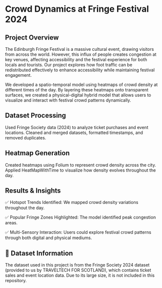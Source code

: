 # Crowd Dynamics at Fringe Festival 2024

## Project Overview

The Edinburgh Fringe Festival is a massive cultural event, drawing visitors from across the world. However, this influx of people creates congestion at key venues, affecting accessibility and the festival experience for both locals and tourists. Our project explores how foot traffic can be redistributed effectively to enhance accessibility while maintaining festival engagement.

We developed a spatio-temporal model using heatmaps of crowd density at different times of the day. By layering these heatmaps onto transparent surfaces, we created a physical-digital hybrid model that allows users to visualize and interact with festival crowd patterns dynamically.

## Dataset Processing

Used Fringe Society data (2024) to analyze ticket purchases and event locations.
Cleaned and merged datasets, formatted timestamps, and removed duplicates.
‍
## Heatmap Generation

Created heatmaps using Folium to represent crowd density across the city.
Applied HeatMapWithTime to visualize how density evolves throughout the day.

## Results & Insights

✅ Hotspot Trends Identified: We mapped crowd density variations throughout the day.

✅ Popular Fringe Zones Highlighted: The model identified peak congestion areas.

✅ Multi-Sensory Interaction: Users could explore festival crowd patterns through both digital and physical mediums.

## 📂 Dataset Information

The dataset used in this project is from the Fringe Society 2024 dataset (provided to us by TRAVELTECH FOR SCOTLAND), which contains ticket sales and event location data. Due to its large size, it is not included in this repository.
